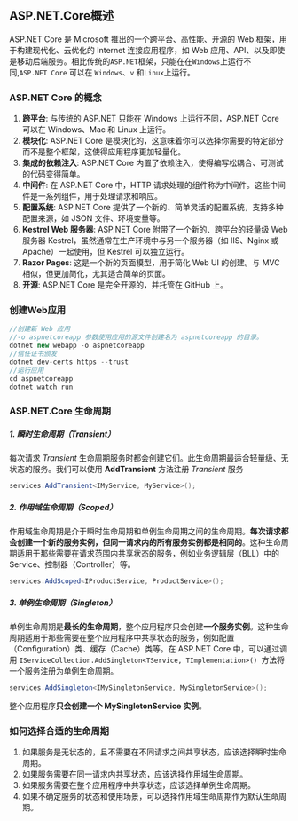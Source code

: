 ## ASP.NET.Core概述

ASP.NET Core 是 Microsoft 推出的一个跨平台、高性能、开源的 Web 框架，用于构建现代化、云优化的 Internet 连接应用程序，如 Web 应用、API、以及即使是移动后端服务。相比传统的`ASP.NET`框架，只能在在` Windows `上运行不同,`ASP.NET Core`  可以在 `Windows`、`v` 和` Linux `上运行。

###  ASP.NET Core 的概念

1. **跨平台**: 与传统的 ASP.NET 只能在 Windows 上运行不同，ASP.NET Core 可以在 Windows、Mac 和 Linux 上运行。
2. **模块化**: ASP.NET Core 是模块化的，这意味着你可以选择你需要的特定部分而不是整个框架，这使得应用程序更加轻量化。
3. **集成的依赖注入**: ASP.NET Core 内置了依赖注入，使得编写松耦合、可测试的代码变得简单。
4. **中间件**: 在 ASP.NET Core 中，HTTP 请求处理的组件称为中间件。这些中间件是一系列组件，用于处理请求和响应。
5. **配置系统**: ASP.NET Core 提供了一个新的、简单灵活的配置系统，支持多种配置来源，如 JSON 文件、环境变量等。
6. **Kestrel Web 服务器**: ASP.NET Core 附带了一个新的、跨平台的轻量级 Web 服务器 Kestrel，虽然通常在生产环境中与另一个服务器（如 IIS、Nginx 或 Apache）一起使用，但 Kestrel 可以独立运行。
7. **Razor Pages**: 这是一个新的页面模型，用于简化 Web UI 的创建。与 MVC 相似，但更加简化，尤其适合简单的页面。
8. **开源**: ASP.NET Core 是完全开源的，并托管在 GitHub 上。

### 创建Web应用

```c#
//创建新 Web 应用
//-o aspnetcoreapp 参数使用应用的源文件创建名为 aspnetcoreapp 的目录。
dotnet new webapp -o aspnetcoreapp
//信任证书颁发
dotnet dev-certs https --trust
//运行应用
cd aspnetcoreapp
dotnet watch run
```

### ASP.NET.Core 生命周期

##### 1.  瞬时生命周期（Transient）

每次请求 *Transient* 生命周期服务时都会创建它们。此生命周期最适合轻量级、无状态的服务。我们可以使用 **AddTransient** 方法注册 *Transient* 服务

```c#
services.AddTransient<IMyService, MyService>();
```

##### 2.  作用域生命周期（Scoped）

作用域生命周期是介于瞬时生命周期和单例生命周期之间的生命周期。**每次请求都会创建一个新的服务实例，但同一请求内的所有服务实例都是相同的**。这种生命周期适用于那些需要在请求范围内共享状态的服务，例如业务逻辑层（BLL）中的 Service、控制器（Controller）等。

```c#
services.AddScoped<IProductService, ProductService>();
```

##### 3. 单例生命周期（Singleton）

单例生命周期是**最长的生命周期**，整个应用程序只会创建**一个服务实例**。这种生命周期适用于那些需要在整个应用程序中共享状态的服务，例如配置（Configuration）类、缓存（Cache）类等。在 ASP.NET Core 中，可以通过调用 `IServiceCollection.AddSingleton<TService, TImplementation>() `方法将一个服务注册为单例生命周期。

```c#
services.AddSingleton<IMySingletonService, MySingletonService>();
```

整个应用程序**只会创建一个 MySingletonService 实例**。



### 如何选择合适的生命周期
1. 如果服务是无状态的，且不需要在不同请求之间共享状态，应该选择瞬时生命周期。
2. 如果服务需要在同一请求内共享状态，应该选择作用域生命周期。
3. 如果服务需要在整个应用程序中共享状态，应该选择单例生命周期。
4. 如果不确定服务的状态和使用场景，可以选择作用域生命周期作为默认生命周期。

